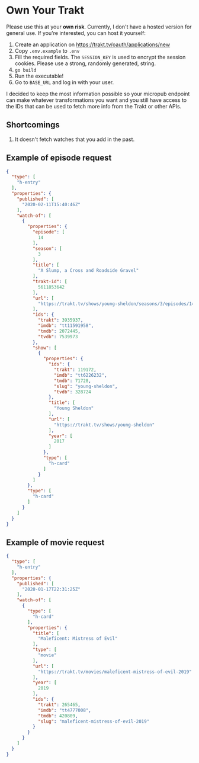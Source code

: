 # Own Your Trakt

Please use this at your **own risk**. Currently, I don't have a hosted version for general use.
If you're interested, you can host it yourself:

1. Create an application on https://trakt.tv/oauth/applications/new
2. Copy `.env.example` to `.env`
3. Fill the required fields. The `SESSION_KEY` is used to encrypt the session cookies. Please use a strong,
randomly generated, string.
4. `go build`
5. Run the executable!
6. Go to `BASE_URL` and log in with your user.

I decided to keep the most information possible so your micropub endpoint can make whatever transformations
you want and you still have access to the IDs that can be used to fetch more info from the Trakt or other APIs.

## Shortcomings

1. It doesn't fetch watches that you add in the past.

## Example of episode request

```json
{
  "type": [
    "h-entry"
  ],
  "properties": {
    "published": [
      "2020-02-11T15:40:46Z"
    ],
    "watch-of": [
      {
        "properties": {
          "episode": [
            14
          ],
          "season": [
            3
          ],
          "title": [
            "A Slump, a Cross and Roadside Gravel"
          ],
          "trakt-id": [
            5611853642
          ],
          "url": [
            "https://trakt.tv/shows/young-sheldon/seasons/3/episodes/14"
          ],
          "ids": {
            "trakt": 3935937,
            "imdb": "tt11591958",
            "tmdb": 2072445,
            "tvdb": 7539973
          },
          "show": [
            {
              "properties": {
                "ids": {
                  "trakt": 119172,
                  "imdb": "tt6226232",
                  "tmdb": 71728,
                  "slug": "young-sheldon",
                  "tvdb": 328724
                },
                "title": [
                  "Young Sheldon"
                ],
                "url": [
                  "https://trakt.tv/shows/young-sheldon"
                ],
                "year": [
                  2017
                ]
              },
              "type": [
                "h-card"
              ]
            }
          ]
        },
        "type": [
          "h-card"
        ]
      }
    ]
  }
}
```

## Example of movie request

```json
{
  "type": [
    "h-entry"
  ],
  "properties": {
    "published": [
      "2020-01-17T22:31:25Z"
    ],
    "watch-of": [
      {
        "type": [
          "h-card"
        ],
        "properties": {
          "title": [
            "Maleficent: Mistress of Evil"
          ],
          "type": [
            "movie"
          ],
          "url": [
            "https://trakt.tv/movies/maleficent-mistress-of-evil-2019"
          ],
          "year": [
            2019
          ],
          "ids": {
            "trakt": 265465,
            "imdb": "tt4777008",
            "tmdb": 420809,
            "slug": "maleficent-mistress-of-evil-2019"
          }
        }
      }
    ]
  }
}
```
